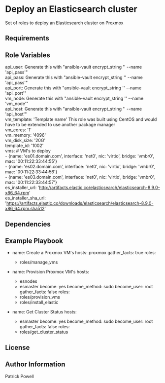 Deploy an Elasticsearch cluster
=========

Set of roles to deploy an Elasticsearch cluster on Proxmox

Requirements
------------


Role Variables
--------------

  api_user: Generate this with "ansible-vault encrypt_string '<api password>' --name 'api_pass'"\
  api_pass: Generate this with "ansible-vault encrypt_string '<api password>' --name 'api_pass'"\
  api_port: Generate this with "ansible-vault encrypt_string '<port number>' --name 'api_port'"\
  vm_node: Generate this with "ansible-vault encrypt_string '<node name>' --name 'vm_node'"\
  api_host: Generate this with "ansible-vault encrypt_string '<host name>' --name 'api_host'"\
  vm_template: 'Template name' This role was built using CentOS and would have to be extended to use another package manager\
  vm_cores: '1'\
  vm_memory: '4096'\
  vm_disk_size: '20G'\
  template_id: '1002'\
  vms: # VM's to deploy\
    - {name: 'es01.domain.com', interface: 'net0', nic: 'virtio', bridge: 'vmbr0', mac: '00:11:22:33:44:55'}\
    - {name: 'es02.domain.com', interface: 'net0', nic: 'virtio', bridge: 'vmbr0', mac: '00:11:22:33:44:56'}\
    - {name: 'es03.domain.com', interface: 'net0', nic: 'virtio', bridge: 'vmbr0', mac: '00:11:22:33:44:57'}\
  es_installer_url: 'http://artifacts.elastic.co/elasticsearch/elasticsearch-8.9.0-x86_64.rpm' \
  es_installer_sha_url: 'https://artifacts.elastic.co/downloads/elasticsearch/elasticsearch-8.9.0-x86_64.rpm.sha512' 

Dependencies
------------

Example Playbook
----------------

  - name: Create a Proxmox VM's
    hosts: proxmox
    gather_facts: true
    roles:
      - roles/manage_vms
      
  - name: Provision Proxmox VM's
    hosts: 
      - esnodes
      - esmaster
    become: yes
    become_method: sudo
    become_user: root
    gather_facts: false
    roles:
      - roles/provision_vms
      - roles/install_elastic
  
  - name: Get Cluster Status
    hosts: 
      - esmaster
    become: yes
    become_method: sudo
    become_user: root
    gather_facts: false
    roles:
      - roles/get_cluster_status

License
-------


Author Information
------------------

Patrick Powell